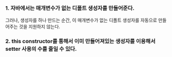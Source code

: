 ### 1. 자바에서는 매개변수가 없는 디폴트 생성자를 만들어준다. 
그러나, 생성자를 하나 만드는 순간, 이 매개변수가 없는 디폴트 생성자를 자동으로 만들어주는 것을 지원하지 않는다.

### 2. this constructor를 통해서 이미 만들어져있는 생성자를 이용해서 setter 사용의 수를 줄일 수 있다.
